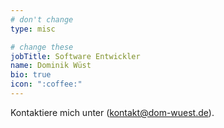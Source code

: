 ```yaml
---
# don't change
type: misc

# change these
jobTitle: Software Entwickler
name: Dominik Wüst
bio: true
icon: ":coffee:"
---
```


Kontaktiere mich unter (kontakt@dom-wuest.de).
